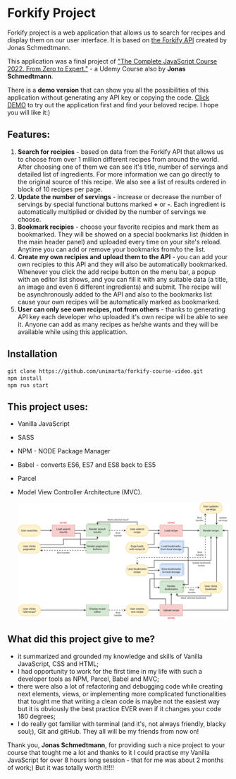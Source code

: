 # Forkify Project

Forkify project is a web application that allows us to search for recipes and display them on our user interface. It is based on [the Forkify API](https://forkify-api.herokuapp.com/v2) created by Jonas Schmedtmann.

This application was a final project of ["The Complete JavaScript Course 2022. From Zero to Expert."](https://www.udemy.com/course/the-complete-javascript-course/) - a Udemy Course also by **Jonas Schmedtmann**.

There is a **demo version** that can show you all the possibilities of this application without generating any API key or copying the code. [Click DEMO](https://forkify-v2.netlify.app/) to try out the application first and find your beloved recipe. I hope you will like it:)

## Features:

1. **Search for recipies** - based on data from the Forkify API that allows us to choose from over 1 million different recipes from around the world. After choosing one of them we can see it's title, number of servings and detailed list of ingredients. For more information we can go directly to the original source of this recipe. We also see a list of results ordered in block of 10 recipes per page.
2. **Update the number of servings** - increase or decrease the number of servings by special functional buttons marked **+** or **-**. Each ingredient is automatically multiplied or divided by the number of servings we choose.
3. **Bookmark recipies** - choose your favorite recipies and mark them as bookmarked. They will be showed on a special bookmarks list (hidden in the main header panel) and uploaded every time on your site's reload. Anytime you can add or remove your bookmarks from/to the list.
4. **Create my own recipies and upload them to the API** - you can add your own recipies to this API and they will also be automatically bookmarked. Whenever you click the add recipe button on the menu bar, a popup with an editor list shows, and you can fill it with any suitable data (a title, an image and even 6 different ingredients) and submit. The recipe will be asynchronously added to the API and also to the bookmarks list cause your own recipes will be automatically marked as bookmarked.
5. **User can only see own recipes, not from others** - thanks to generating API key each developer who uploaded it's own recipe will be able to see it. Anyone can add as many recipes as he/she wants and they will be available while using this applicattion.

## Installation

```
git clone https://github.com/unimarta/forkify-course-video.git
npm install
npm run start
```

## This project uses:

- Vanilla JavaScript
- SASS
- NPM - NODE Package Manager
- Babel - converts ES6, ES7 and ES8 back to ES5
- Parcel
- Model View Controller Architecture (MVC).

  ![Flowchart](https://github.com/unimarta/forkify-course-video/blob/master/forkify-flowchart-part-3.png)

## What did this project give to me?

- it summarized and grounded my knowledge and skills of Vanilla JavaScript, CSS and HTML;
- I had opportunity to work for the first time in my life with such a developer tools as NPM, Parcel, Babel and MVC;
- there were also a lot of refactoring and debugging code while creating next elements, views, or implementing more complicated functionalities that tought me that writing a clean code is maybe not the easiest way but it is obviously the best practice EVER even if it changes your code 180 degrees;
- I do really got familiar with terminal (and it's, not always friendly, blacky soul;), Git and gitHub. They all will be my friends from now on!

Thank you, **Jonas Schmedtmann**, for providing such a nice project to your course that tought me a lot and thanks to it I could practise my Vanilla JavaScript for over 8 hours long session - that for me was about 2 months of work;) But it was totally worth it!!!!
